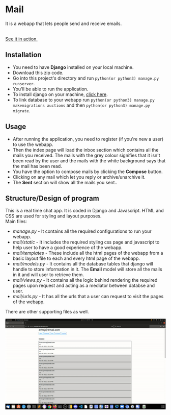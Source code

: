 # Mail
It is a webapp that lets people send and receive emails.

<br>
<a href="https://avimail.herokuapp.com/">See it in action.</a>

## Installation
- You need to have **Django** installed on your local machine.
- Download this zip code.
- Go into this project's directory and run `python(or python3) manage.py runserver`.
- You'll be able to run the application.
- To install django on your machine, [click here](https://docs.djangoproject.com/en/3.2/topics/install/).
- To link database to your webapp run `python(or python3) manage.py makemigrations auctions` and then `python(or python3) manage.py migrate`.

## Usage
- After running the application, you need to register (if you're new a user) to use the webapp.
- Then the index page will load the inbox section which contains all the mails you received. The mails with the grey colour signifies that it isn't been read by the user and the mails with the white background says that the mail has been read.
- You have the option to compose mails by clicking the **Compose** button.
- Clicking on any mail which let you reply or archive/unarchive it.
- The **Sent** section will show all the mails you sent..

## Structure/Design of program
This is a real time chat app. It is coded in Django and Javascript. HTML and CSS are used for styling and layout purposes.
<br>
Main files:
<br>
* *manage.py* - It contains all the required configurations to run your webapp.
* *mail/static* - It includes the required styling css page and javascript to help user to have a good experience of the webapp.
* *mail/templates* - These include all the html pages of the webapp from a basic layout file to each and every html page of the webapp.
* *mail/models.py* - It contains all the database tables that django will handle to store information in it. The **Email** model will store all the mails in it and will user to retrieve them.
* *mail/views.py* - It contains all the logic behind rendering the required pages upon request and acting as a mediator between databse and user. 
* *mail/urls.py* - It has all the urls that a user can request to visit the pages of the webapp.

There are other supporting files as well.


![Preview](./ezgif.com-gif-maker(2).gif)


